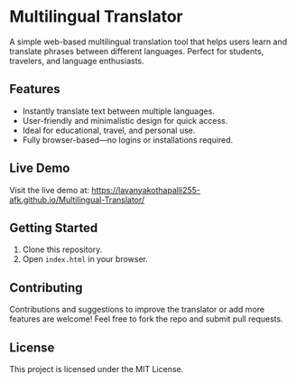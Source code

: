 # Multilingual Translator

A simple web-based multilingual translation tool that helps users learn and translate phrases between different languages. Perfect for students, travelers, and language enthusiasts.

## Features

- Instantly translate text between multiple languages.
- User-friendly and minimalistic design for quick access.
- Ideal for educational, travel, and personal use.
- Fully browser-based—no logins or installations required.

## Live Demo

Visit the live demo at: https://lavanyakothapalli255-afk.github.io/Multilingual-Translator/

## Getting Started

1. Clone this repository.
2. Open `index.html` in your browser.

## Contributing

Contributions and suggestions to improve the translator or add more features are welcome! Feel free to fork the repo and submit pull requests.

## License

This project is licensed under the MIT License.
